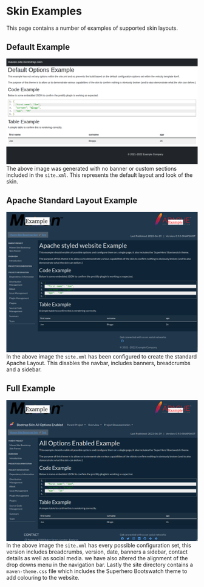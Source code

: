 # Skin Examples

This page contains a number of examples of supported skin layouts.

## Default Example
![](DefaultImageExample.png)
The above image was generated with no banner or custom sections included in the `site.xml`.  This represents the default layout and look of the skin.

## Apache Standard Layout Example
![](ApacheImageExample.png)
In the above image the `site.xml` has been configured to create the standard Apache Layout. This disables the navbar, includes banners, breadcrumbs and a sidebar.

## Full Example
![](AllImageExample.png)
In the above image the `site.xml` has every possible configuration set, this version includes breadcrumbs, version, date, banners a sidebar, contact details as well as social media. we have also altered the alignment of the drop downs menu in the navigation bar. Lastly the site directory contains a `maven-theme.css` file which includes the Superhero Bootswatch theme to add colouring to the website.